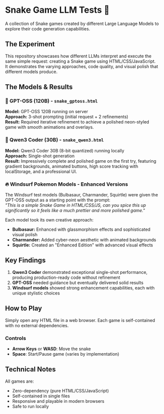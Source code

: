 # Snake Game LLM Tests 🐍

A collection of Snake games created by different Large Language Models to explore their code generation capabilities.

## The Experiment

This repository showcases how different LLMs interpret and execute the same simple request: creating a Snake game using HTML/CSS/JavaScript. It demonstrates the varying approaches, code quality, and visual polish that different models produce.

## The Models & Results

### 🤖 GPT-OSS (120B) - `snake_gptoss.html`
**Model:** GPT-OSS 120B running on server  
**Approach:** 3-shot prompting (initial request + 2 refinements)  
**Result:** Required iterative refinement to achieve a polished neon-styled game with smooth animations and overlays.

### 🎯 Qwen3 Coder (30B) - `snake_qwen3.html`
**Model:** Qwen3 Coder 30B (8-bit quantized) running locally  
**Approach:** Single-shot generation  
**Result:** Impressively complete and polished game on the first try, featuring gradient backgrounds, animated buttons, high score tracking with localStorage, and a professional UI.

### 🔥 Windsurf Pokemon Models - Enhanced Versions
The Windsurf test models (Bulbasaur, Charmander, Squirtle) were given the GPT-OSS output as a starting point with the prompt:  
*"This is a simple Snake Game in HTML/CSS/JS, can you spice this up significantly so it feels like a much prettier and more polished game."*

Each model took its own creative approach:
- **Bulbasaur:** Enhanced with glassmorphism effects and sophisticated visual polish
- **Charmander:** Added cyber-neon aesthetic with animated backgrounds
- **Squirtle:** Created an "Enhanced Edition" with advanced visual effects

## Key Findings

1. **Qwen3 Coder** demonstrated exceptional single-shot performance, producing production-ready code without refinement
2. **GPT-OSS** needed guidance but eventually delivered solid results
3. **Windsurf models** showed strong enhancement capabilities, each with unique stylistic choices

## How to Play

Simply open any HTML file in a web browser. Each game is self-contained with no external dependencies.

### Controls
- **Arrow Keys** or **WASD**: Move the snake
- **Space**: Start/Pause game (varies by implementation)

## Technical Notes

All games are:
- Zero-dependency (pure HTML/CSS/JavaScript)
- Self-contained in single files
- Responsive and playable in modern browsers
- Safe to run locally